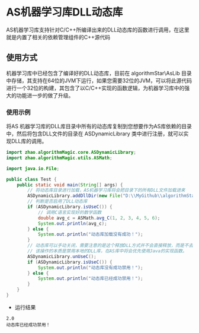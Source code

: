 # AS机器学习库DLL动态库

AS机器学习库支持针对C/C++所编译出来的DLL动态库的函数进行调用，在这里就是内置了相关的依赖管理组件的C++源代码

## 使用方式

机器学习库中已经包含了编译好的DLL动态库，目前在 algorithmStar\AsLib
目录中存储，其支持在64位的JVM下运行，如果您需要32位的JVM，可以将此源代码进行一个32位的构建，其包含了以C/C++实现的函数逻辑，为机器学习库中的强大的功能进一步的做了升级。

### 使用示例

将AS 机器学习库的DLL库目录中所有的动态库复制到您想要作为AS库依赖的目录中，然后将包含DLL文件的目录在 ASDynamicLibrary
类中进行注册，就可以实现DLL库的调用。

```java
import zhao.algorithmMagic.core.ASDynamicLibrary;
import zhao.algorithmMagic.utils.ASMath;

import java.io.File;

public class Test {
    public static void main(String[] args) {
        // 将动态库目录进行加载，AS机器学习库将会把目录下的所有DLL文件加载进来
        ASDynamicLibrary.addDllDir(new File("D:\\MyGithub\\algorithmStar\\AsLib"));
        // 判断是否启用了DLL动态库
        if (ASDynamicLibrary.isUseC()) {
            // 调用C语言实现好的数学函数
            double avg_c = ASMath.avg_C(1, 2, 3, 4, 5, 6);
            System.out.println(avg_c);
        } else {
            System.out.println("动态库加载没有成功！");
        }
        // 动态库可以手动关闭，需要注意的是这个释放DLL方式并不会直接释放，而是不去使用DLL库，库还是可以使用的
        // 该操作的本质是禁用本地的DLL库，在AS库中将会优先使用Java的实现函数。
        ASDynamicLibrary.unUseC();
        if (ASDynamicLibrary.isUseC()) {
            System.out.println("动态库没有成功禁用！");
        } else {
            System.out.println("动态库已经成功禁用！");
        }
    }
}
```

- 运行结果

```
2.0
动态库已经成功禁用！
```
